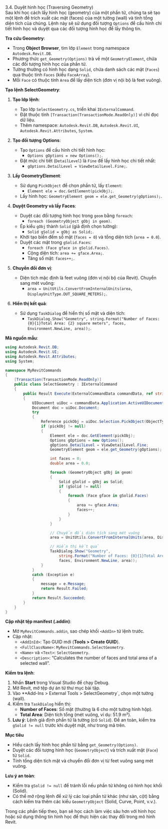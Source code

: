 3.4. Duyệt hình học (Traversing Geometry)  
Sau khi học cách lấy hình học (geometry) của một phần tử, chúng ta sẽ tạo một lệnh để trích xuất các mặt (faces) của một tường (wall) và tính tổng diện tích của chúng. Lệnh này sẽ sử dụng đối tượng `Options` để cấu hình chi tiết hình học và duyệt qua các đối tượng hình học để lấy thông tin.

**Tra cứu Geometry**:  
- Trong **Object Browser**, tìm lớp `Element` trong namespace `Autodesk.Revit.DB`.  
- Phương thức `get_Geometry(Options)` trả về một `GeometryElement`, chứa các đối tượng hình học của phần tử.  
- Tường thường có hình học dạng `Solid`, chứa danh sách các mặt (`Faces`) qua thuộc tính `Faces` (kiểu `FaceArray`).  
- Mỗi `Face` có thuộc tính `Area` để lấy diện tích (đơn vị nội bộ là feet vuông).  

**Tạo lệnh SelectGeometry**:  
1. **Tạo lớp lệnh**:  
   - Tạo lớp `SelectGeometry.cs`, triển khai `IExternalCommand`.  
   - Đặt thuộc tính `[Transaction(TransactionMode.ReadOnly)]` vì chỉ đọc dữ liệu.  
   - Thêm namespace: `Autodesk.Revit.DB`, `Autodesk.Revit.UI`, `Autodesk.Revit.Attributes`, `System`.  

2. **Tạo đối tượng Options**:  
   - Tạo `Options` để cấu hình chi tiết hình học:  
     - `Options gOptions = new Options();`.  
   - Đặt mức chi tiết (`DetailLevel`) là `Fine` để lấy hình học chi tiết nhất:  
     - `gOptions.DetailLevel = ViewDetailLevel.Fine;`.  

3. **Lấy GeometryElement**:  
   - Sử dụng `PickObject` để chọn phần tử, lấy `Element`:  
     - `Element ele = doc.GetElement(pickObj);`.  
   - Lấy hình học: `GeometryElement geom = ele.get_Geometry(gOptions);`.  

4. **Duyệt Geometry và lấy Faces**:  
   - Duyệt các đối tượng hình học trong `geom` bằng `foreach`:  
     - `foreach (GeometryObject gObj in geom)`.  
   - Ép kiểu `gObj` thành `Solid` (giả định chọn tường):  
     - `Solid gSolid = gObj as Solid;`.  
   - Khởi tạo biến đếm số mặt (`faces = 0`) và tổng diện tích (`area = 0.0`).  
   - Duyệt các mặt trong `gSolid.Faces`:  
     - `foreach (Face gface in gSolid.Faces)`.  
     - Cộng diện tích: `area += gface.Area;`.  
     - Tăng số mặt: `faces++;`.  

5. **Chuyển đổi đơn vị**:  
   - Diện tích mặc định là feet vuông (đơn vị nội bộ của Revit). Chuyển sang mét vuông:  
     - `area = UnitUtils.ConvertFromInternalUnits(area, DisplayUnitType.DUT_SQUARE_METERS);`.  

6. **Hiển thị kết quả**:  
   - Sử dụng `TaskDialog` để hiển thị số mặt và diện tích:  
     - `TaskDialog.Show("Geometry", string.Format("Number of Faces: {0}{1}Total Area: {2} square meters", faces, Environment.NewLine, area));`.  

**Mã nguồn mẫu**:  
```csharp
using Autodesk.Revit.DB;
using Autodesk.Revit.UI;
using Autodesk.Revit.Attributes;
using System;

namespace MyRevitCommands
{
    [Transaction(TransactionMode.ReadOnly)]
    public class SelectGeometry : IExternalCommand
    {
        public Result Execute(ExternalCommandData commandData, ref string message, ElementSet elements)
        {
            UIDocument uiDoc = commandData.Application.ActiveUIDocument;
            Document doc = uiDoc.Document;
            try
            {
                Reference pickObj = uiDoc.Selection.PickObject(ObjectType.Element);
                if (pickObj != null)
                {
                    Element ele = doc.GetElement(pickObj);
                    Options gOptions = new Options();
                    gOptions.DetailLevel = ViewDetailLevel.Fine;
                    GeometryElement geom = ele.get_Geometry(gOptions);

                    int faces = 0;
                    double area = 0.0;

                    foreach (GeometryObject gObj in geom)
                    {
                        Solid gSolid = gObj as Solid;
                        if (gSolid != null)
                        {
                            foreach (Face gface in gSolid.Faces)
                            {
                                area += gface.Area;
                                faces++;
                            }
                        }
                    }

                    // Chuyển đổi diện tích sang mét vuông
                    area = UnitUtils.ConvertFromInternalUnits(area, DisplayUnitType.DUT_SQUARE_METERS);

                    // Hiển thị kết quả
                    TaskDialog.Show("Geometry",
                        string.Format("Number of Faces: {0}{1}Total Area: {2} square meters",
                        faces, Environment.NewLine, area));
                }
            }
            catch (Exception e)
            {
                message = e.Message;
                return Result.Failed;
            }
            return Result.Succeeded;
        }
    }
}
```

**Cập nhật tệp manifest (.addin)**:  
- Mở `MyRevitCommands.addin`, sao chép khối `<AddIn>` từ lệnh trước.  
- Cập nhật:  
  - `<AddInId>`: Tạo GUID mới (**Tools > Create GUID**).  
  - `<FullClassName>`: `MyRevitCommands.SelectGeometry`.  
  - `<Name>` và `<Text>`: `SelectGeometry`.  
  - `<Description>`: “Calculates the number of faces and total area of a selected wall”.  

**Kiểm tra lệnh**:  
1. Nhấn **Start** trong Visual Studio để chạy Debug.  
2. Mở Revit, mở tệp dự án từ thư mục bài tập.  
3. Vào **Add-Ins > External Tools > SelectGeometry`, chọn một tường (wall).  
4. Kiểm tra `TaskDialog` hiển thị:  
   - **Number of Faces**: Số mặt (thường là 6 cho một tường hình hộp).  
   - **Total Area**: Diện tích tổng (mét vuông, ví dụ: 51.9 m²).  
5. **Lưu ý**: Lệnh giả định phần tử là tường (có `Solid`). Để an toàn, kiểm tra `gSolid != null` trước khi duyệt mặt, như trong mã trên.

**Mục tiêu**  
- Hiểu cách lấy hình học phần tử bằng `get_Geometry(Options)`.  
- Duyệt các đối tượng hình học (`GeometryObject`) và trích xuất mặt (`Face`) từ `Solid`.  
- Tính tổng diện tích mặt và chuyển đổi đơn vị từ feet vuông sang mét vuông.  

**Lưu ý an toàn**:  
- Kiểm tra `gSolid != null` để tránh lỗi nếu phần tử không có hình học khối (Solid).  
- Có thể mở rộng lệnh để xử lý các loại phần tử khác (như sàn, cột) bằng cách kiểm tra thêm các kiểu `GeometryObject` (Solid, Curve, Point, v.v.).  

Trong các phần tiếp theo, bạn sẽ học cách làm việc sâu hơn với hình học hoặc sử dụng thông tin hình học để thực hiện các thay đổi trong mô hình Revit.